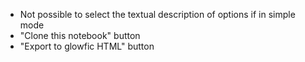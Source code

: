 - Not possible to select the textual description of options if in simple mode
- "Clone this notebook" button
- "Export to glowfic HTML" button
